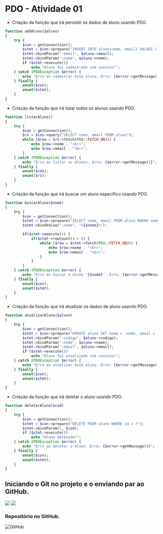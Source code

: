 # PDO - Atividade 01
- Criação da função que irá persistir os dados de aluno usando PDO.
~~~php
function addAluno($aluno)
{
    try {
        $con = getConnection();
        $stmt = $con->prepare("INSERT INTO aluno(nome, email) VALUES (:nome, :email)");
        $stmt->bindParam(":email", $aluno->email);
        $stmt->bindParam(":nome", $aluno->nome);
        if ($stmt->execute())
            echo "Aluno foi cadastrado com sucesso!";
    } catch (PDOException $error) {
        echo "Erro ao cadastrar esse aluno. Erro: {$error->getMessage()}";
    } finally {
        unset($con);
        unset($stmt);
    }
}
~~~
- Criação da função que irá listar todos os alunos usando PDO.
~~~php
function listarAluno()
{
    try {
        $con = getConnection();
        $rs = $con->query("SELECT nome, email FROM aluno");
        while ($row = $rs->fetch(PDO::FETCH_OBJ)) {
            echo $row->nome . "<br>";
            echo $row->email . "<br>";
        }
    } catch (PDOException $error) {
        echo "Erro ao listar os alunos. Erro: {$error->getMessage()}";
    } finally {
        unset($con);
        unset($rs);
    }
}
~~~
- Criação da função que irá buscar um aluno específico usando PDO.
~~~php
function buscarAluno($nome)
{
    try {
        $con = getConnection();
        $stmt = $con->prepare("SELECT nome, email FROM aluno WHERE nome LIKE :nome");
        $stmt->bindValue(":nome", "%{$nome}%");

        if($stmt->execute()) {
            if($stmt->rowCount() > 0) {
                while ($row = $stmt->fetch(PDO::FETCH_OBJ)) {
                    echo $row->nome . "<br>";
                    echo $row->email . "<br>";
                }
            }
        }
    } catch (PDOException $error) {
        echo "Erro ao buscar o aluno '{$nome}'. Erro: {$error->getMessage()}";
    } finally {
        unset($con);
        unset($stmt);
    }
}
~~~
- Criação da função que irá atualizar os dados de aluno usando PDO.
~~~php
function atualizarAluno($aluno)
{
    try {
        $con = getConnection();
        $stmt = $con->prepare("UPDATE aluno SET nome = :nome, email = :email WHERE id = :codigo");
        $stmt->bindParam(":codigo", $aluno->codigo);
        $stmt->bindParam(":nome", $aluno->nome);
        $stmt->bindParam(":email", $aluno->email);
        if ($stmt->execute())
            echo "Aluno foi atualizado com sucesso!";
    } catch (PDOException $error) {
        echo "Erro ao atualizar esse aluno. Erro: {$error->getMessage()}";
    } finally {
        unset($con);
        unset($stmt);
    }
}
~~~
- Criação da função que irá deletar o aluno usando PDO.
~~~php
function deletarAluno($cod)
{
    try {
        $con = getConnection();
        $stmt = $con->prepare("DELETE FROM aluno WHERE id = ?");
        $stmt->bindParam(1, $cod);
        if ($stmt->execute())
            echo "Aluno deletado!";
    } catch (PDOException $error) {
        echo "Erro ao deletar o aluno. Erro: {$error->getMessage()}";
    } finally {
        unset($con);
        unset($stmt);
    }
}
~~~

## Iniciando o Git no projeto e o enviando par ao GitHub.
![](https://media.discordapp.net/attachments/938167867017396295/950428337996714034/unknown.png?width=312&height=428)
![](https://media.discordapp.net/attachments/938167867017396295/950428505584328774/unknown.png)
### Repositório no GitHub.
![GitHub](https://media.discordapp.net/attachments/938167867017396295/950426722816364614/unknown.png)